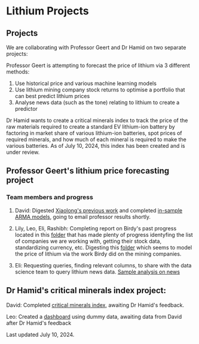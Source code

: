 # Lithium Projects

## Projects

We are collaborating with Professor Geert and Dr Hamid on two separate projects: 

Professor Geert is attempting to forecast the price of lithium via 3 different methods: 
1. Use historical price and various machine learning models
2. Use lithium mining company stock returns to optimise a portfolio that can best predict lithium prices
3. Analyse news data (such as the tone) relating to lithium to create a predictor

Dr Hamid wants to create a critical minerals index to track the price of the raw materials required to create a standard EV lithium-ion battery by factoring in market share of various lithium-ion batteries, spot prices of required minerals, and how much of each mineral is required to make the various batteries. As of July 10, 2024, this index has been created and is under review. 

## Professor Geert's lithium price forecasting project

### Team members and progress

1. David: Digested [Xiaolong's previous work](lithium_price_forecasting-xiaolong) and completed [in-sample ARMA models](lithium_price_forecasting_task_1-david), going to email professor results shortly. 

2. Lily, Leo, Eli, Rashibh: Completing report on Birdy's past progress located in this [folder](task_2-birdy) that has made plenty of progress identyfing the list of companies we are working with, getting their stock data, standardizing currency, etc. Digesting this [folder](lithium_modeling-birdy) which seems to model the price of lithium via the work Birdy did on the mining companies. 

3. Eli: Requesting queries, finding relevant columns, to share with the data science team to query lithium news data. [Sample analysis on news](lithium_news_analysis-yile/Sample.ipynb)

## Dr Hamid's critical minerals index project:

David: Completed [critical minerals index](critical_minerals_index-david), awaiting Dr Hamid's feedback. 

Leo: Created a [dashboard](critical_minerals_index_dashboard-leo/LeoWang-Critical_Minerals_Dashboard) using dummy data, awaiting data from David after Dr Hamid's feedback

Last updated July 10, 2024. 